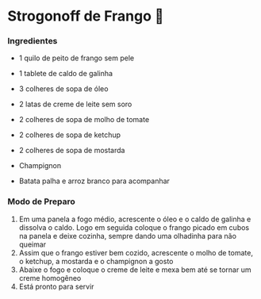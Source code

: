# Strogonoff de Frango :chicken:

### **Ingredientes**

- 1 quilo de peito de frango sem pele

- 1 tablete de caldo de galinha

- 3 colheres de sopa de óleo

- 2 latas de creme de leite sem soro

- 2 colheres de sopa de molho de tomate

- 2 colheres de sopa de ketchup

- 2 colheres de sopa de mostarda

- Champignon

- Batata palha e arroz branco para acompanhar

### **Modo de Preparo**

1. Em uma panela a fogo médio, acrescente o óleo e o caldo de galinha e dissolva o caldo. Logo em seguida coloque o frango picado em cubos na panela e deixe cozinha, sempre dando uma olhadinha para não queimar
2. Assim que o frango estiver bem cozido, acrescente o molho de tomate, o ketchup, a mostarda e o champignon a gosto
3. Abaixe o fogo e coloque o creme de leite e mexa bem até se tornar um creme homogêneo
4. Está pronto para servir









